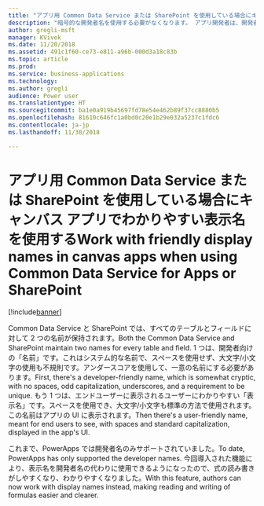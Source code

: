 ```yaml
---
title: "アプリ用 Common Data Service または SharePoint を使用している場合にキャンバス アプリでわかりやすい表示名を使用する"
description: "暗号的な開発者名を使用する必要がなくなります。 アプリ開発者は、開発者ポータルやアプリの UI で表示名を使用できるようになりました。"
author: gregli-msft
manager: KVivek
ms.date: 11/20/2018
ms.assetid: 491c1f60-ce73-e811-a96b-000d3a18c83b
ms.topic: article
ms.prod: 
ms.service: business-applications
ms.technology: 
ms.author: gregli
audience: Power user
ms.translationtype: HT
ms.sourcegitcommit: ba1e0a919b45697fd78e54e462b89f37cc8880b5
ms.openlocfilehash: 81610c646fc1a0bd0c20e1b29e032a5237c1fdc6
ms.contentlocale: ja-jp
ms.lasthandoff: 11/30/2018

---
```

# <a name="work-with-friendly-display-names-in-canvas-apps-when-using-common-data-service-for-apps-or-sharepoint"></a><span data-ttu-id="001ad-104">アプリ用 Common Data Service または SharePoint を使用している場合にキャンバス アプリでわかりやすい表示名を使用する</span><span class="sxs-lookup"><span data-stu-id="001ad-104">Work with friendly display names in canvas apps when using Common Data Service for Apps or SharePoint</span></span>


[!include[banner](../../includes/banner.md)]

<span data-ttu-id="001ad-105">Common Data Service と SharePoint では、すべてのテーブルとフィールドに対して 2 つの名前が保持されます。</span><span class="sxs-lookup"><span data-stu-id="001ad-105">Both the Common Data Service and SharePoint maintain two names for every table and field.</span></span>  <span data-ttu-id="001ad-106">1 つは、開発者向けの「名前」です。これはシステム的な名前で、スペースを使用せず、大文字/小文字の使用も不規則です。アンダースコアを使用して、一意の名前にする必要があります。</span><span class="sxs-lookup"><span data-stu-id="001ad-106">First, there's a developer-friendly name, which is somewhat cryptic, with no spaces, odd capitalization, underscores, and a requirement to be unique.</span></span> <span data-ttu-id="001ad-107">もう 1 つは、エンドユーザーに表示されるユーザーにわかりやすい「表示名」です。スペースを使用でき、大文字/小文字も標準の方法で使用されます。この名前はアプリの UI に表示されます。</span><span class="sxs-lookup"><span data-stu-id="001ad-107">Then there's a user-friendly name, meant for end users to see, with spaces and standard capitalization, displayed in the app's UI.</span></span>  

<span data-ttu-id="001ad-108">これまで、PowerApps では開発者名のみサポートされていました。</span><span class="sxs-lookup"><span data-stu-id="001ad-108">To date, PowerApps has only supported the developer names.</span></span> <span data-ttu-id="001ad-109">今回導入された機能により、表示名を開発者名の代わりに使用できるようになったので、式の読み書きがしやすくなり、わかりやすくなりました。</span><span class="sxs-lookup"><span data-stu-id="001ad-109">With this feature, authors can now work with display names instead, making reading and writing of formulas easier and clearer.</span></span>


